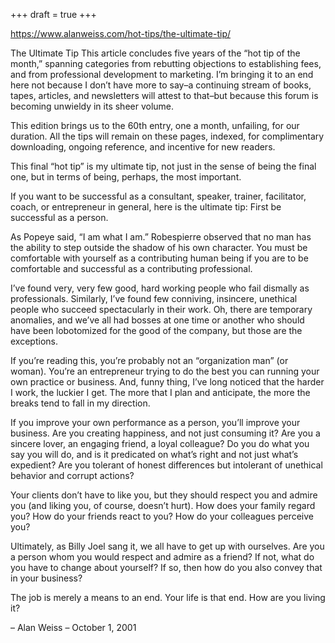 +++
draft = true
+++

https://www.alanweiss.com/hot-tips/the-ultimate-tip/

The Ultimate Tip
This article concludes five years of the “hot tip of the month,” spanning categories from rebutting objections to establishing fees, and from professional development to marketing. I’m bringing it to an end here not because I don’t have more to say–a continuing stream of books, tapes, articles, and newsletters will attest to that–but because this forum is becoming unwieldy in its sheer volume.

This edition brings us to the 60th entry, one a month, unfailing, for our duration. All the tips will remain on these pages, indexed, for complimentary downloading, ongoing reference, and incentive for new readers.

This final “hot tip” is my ultimate tip, not just in the sense of being the final one, but in terms of being, perhaps, the most important.

If you want to be successful as a consultant, speaker, trainer, facilitator, coach, or entrepreneur in general, here is the ultimate tip: First be successful as a person.

As Popeye said, “I am what I am.” Robespierre observed that no man has the ability to step outside the shadow of his own character. You must be comfortable with yourself as a contributing human being if you are to be comfortable and successful as a contributing professional.

I’ve found very, very few good, hard working people who fail dismally as professionals. Similarly, I’ve found few conniving, insincere, unethical people who succeed spectacularly in their work. Oh, there are temporary anomalies, and we’ve all had bosses at one time or another who should have been lobotomized for the good of the company, but those are the exceptions.

If you’re reading this, you’re probably not an “organization man” (or woman). You’re an entrepreneur trying to do the best you can running your own practice or business. And, funny thing, I’ve long noticed that the harder I work, the luckier I get. The more that I plan and anticipate, the more the breaks tend to fall in my direction.

If you improve your own performance as a person, you’ll improve your business. Are you creating happiness, and not just consuming it? Are you a sincere lover, an engaging friend, a loyal colleague? Do you do what you say you will do, and is it predicated on what’s right and not just what’s expedient? Are you tolerant of honest differences but intolerant of unethical behavior and corrupt actions?

Your clients don’t have to like you, but they should respect you and admire you (and liking you, of course, doesn’t hurt). How does your family regard you? How do your friends react to you? How do your colleagues perceive you?

Ultimately, as Billy Joel sang it, we all have to get up with ourselves. Are you a person whom you would respect and admire as a friend? If not, what do you have to change about yourself? If so, then how do you also convey that in your business?

The job is merely a means to an end. Your life is that end. How are you living it?

– Alan Weiss
– October 1, 2001
